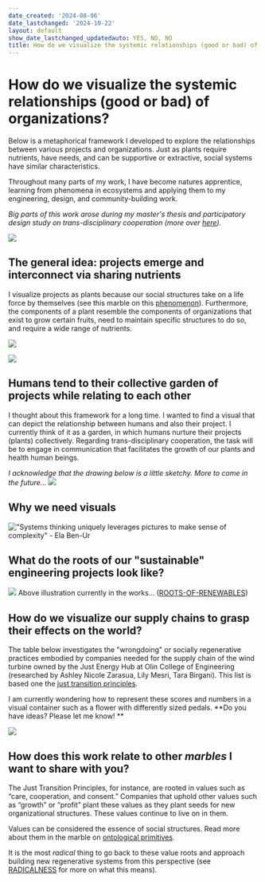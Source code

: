 ```yaml
---
date_created: '2024-08-06'
date_lastchanged: '2024-10-22'
layout: default
show_date_lastchanged_updatedauto: YES, NO, NO
title: How do we visualize the systemic relationships (good or bad) of organizations?
---
```

# How do we visualize the systemic relationships (good or bad) of organizations?
Below is a metaphorical framework I developed to explore the relationships between various projects and organizations. Just as plants require nutrients, have needs, and can be supportive or extractive, social systems have similar characteristics. 

Throughout many parts of my work, I have become natures apprentice, learning from phenomena in ecosystems and applying them to my engineering, design, and community-building work. 

*Big parts of this work arose during my master's thesis and participatory design study on trans-disciplinary cooperation (more over [here](MMSSystemicCooperationInterface-A.md)).*

![](media/cleanshot_2024-10-22-at-09-11-15@2x.png)
## The general idea: projects emerge and interconnect via sharing nutrients 
I visualize projects as plants because our social structures take on a life force by themselves (see this marble on this [phenomenon](AUTOPOIESIS-A.md)). Furthermore, the components of a plant resemble the components of organizations that exist to grow certain fruits, need to maintain specific structures to do so, and require a wide range of nutrients.

![](media/cleanshot_2024-07-26-at-20-09-42@2x.png)

![](media/cleanshot_2024-07-26-at-20-10-08@2x.png)
## Humans tend to their collective garden of projects while relating to each other
I thought about this framework for a long time. I wanted to find a visual that can depict the relationship between humans and also their project. I currently think of it as a garden, in which humans nurture their projects (plants) collectively. Regarding trans-disciplinary cooperation, the task will be to engage in communication that facilitates the growth of our plants and health human beings. 

*I acknowledge that the drawing below is a little sketchy. More to come in the future...*
![](media/cleanshot_2024-08-28-at-12-36-54@2x.png)

## Why we need visuals
!["Systems thinking uniquely leverages pictures to make sense of complexity" - Ela Ben-Ur](media/cleanshot_2024-08-06-at-11-48-33@2x.png)

## What do the roots of our "sustainable" engineering projects look like?
![](media/ROOTS-OF-RENEWABLES_1.png)
Above illustration currently in the works... ([ROOTS-OF-RENEWABLES](ROOTS-OF-RENEWABLES.md))
## How do we visualize our supply chains to grasp their effects on the world?
The table below investigates the "wrongdoing" or socially regenerative practices embodied by companies needed for the supply chain of the wind turbine owned by the Just Energy Hub at Olin College of Engineering (researched by Ashley Nicole Zarasua, Lily Mesri, Tara Birgani). This list is based one the [just transition principles](https://climatejusticealliance.org/just-transition/).

I am currently wondering how to represent these scores and numbers in a visual container such as a flower with differently sized pedals. **Do you have ideas? Please let me know! **

![](media/cleanshot_2024-08-06-at-11-54-49@2x.png)

## How does this work relate to other *marbles* I want to share with you?
The Just Transition Principles, for instance, are rooted in values such as “care, cooperation, and consent.” Companies that uphold other values such as “growth” or “profit” plant these values as they plant seeds for new organizational structures. These values continue to live on in them.

Values can be considered the essence of social structures. Read more about them in the marble on [ontological primitives](ONTOLOGICAL-PRIMITIVES.md).

It is the most *radical* thing to go back to these value roots and approach building new regenerative systems from this perspective (see [RADICALNESS](RADICALNESS.md) for more on what this means).




